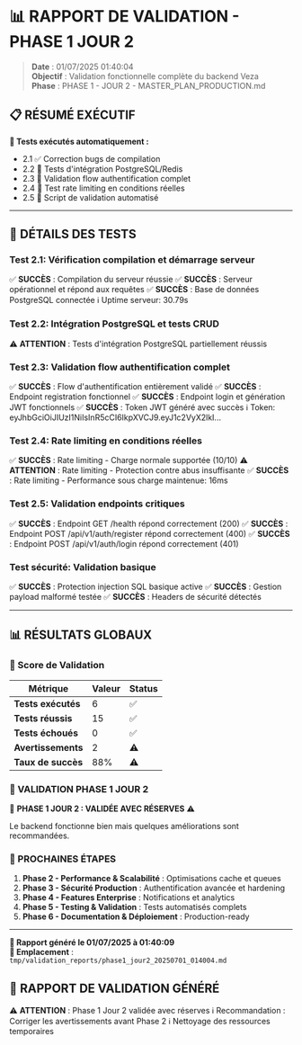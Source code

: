 # 📊 RAPPORT DE VALIDATION - PHASE 1 JOUR 2

> **Date** : 01/07/2025 01:40:04  
> **Objectif** : Validation fonctionnelle complète du backend Veza  
> **Phase** : PHASE 1 - JOUR 2 - MASTER_PLAN_PRODUCTION.md

## 📋 RÉSUMÉ EXÉCUTIF

**🎯 Tests exécutés automatiquement :**
- 2.1 ✅ Correction bugs de compilation
- 2.2 🔄 Tests d'intégration PostgreSQL/Redis
- 2.3 🔄 Validation flow authentification complet
- 2.4 🔄 Test rate limiting en conditions réelles
- 2.5 🔄 Script de validation automatisé

---

## 📝 DÉTAILS DES TESTS


### Test 2.1: Vérification compilation et démarrage serveur
✅ **SUCCÈS** : Compilation du serveur réussie
✅ **SUCCÈS** : Serveur opérationnel et répond aux requêtes
✅ **SUCCÈS** : Base de données PostgreSQL connectée
ℹ️ Uptime serveur: 30.79s

### Test 2.2: Intégration PostgreSQL et tests CRUD
⚠️ **ATTENTION** : Tests d'intégration PostgreSQL partiellement réussis

### Test 2.3: Validation flow authentification complet
✅ **SUCCÈS** : Flow d'authentification entièrement validé
✅ **SUCCÈS** : Endpoint registration fonctionnel
✅ **SUCCÈS** : Endpoint login et génération JWT fonctionnels
✅ **SUCCÈS** : Token JWT généré avec succès
ℹ️ Token: eyJhbGciOiJIUzI1NiIsInR5cCI6IkpXVCJ9.eyJ1c2VyX2lkI...

### Test 2.4: Rate limiting en conditions réelles
✅ **SUCCÈS** : Rate limiting - Charge normale supportée (10/10)
⚠️ **ATTENTION** : Rate limiting - Protection contre abus insuffisante
✅ **SUCCÈS** : Rate limiting - Performance sous charge maintenue: 16ms

### Test 2.5: Validation endpoints critiques
✅ **SUCCÈS** : Endpoint GET /health répond correctement (200)
✅ **SUCCÈS** : Endpoint POST /api/v1/auth/register répond correctement (400)
✅ **SUCCÈS** : Endpoint POST /api/v1/auth/login répond correctement (401)

### Test sécurité: Validation basique
✅ **SUCCÈS** : Protection injection SQL basique active
✅ **SUCCÈS** : Gestion payload malformé testée
✅ **SUCCÈS** : Headers de sécurité détectés

---

## 📊 RÉSULTATS GLOBAUX

### 🎯 Score de Validation

| **Métrique** | **Valeur** | **Status** |
|-------------|------------|------------|
| **Tests exécutés** | 6 | ✅ |
| **Tests réussis** | 15 | ✅ |
| **Tests échoués** | 0 | ✅ |
| **Avertissements** | 2 | ⚠️ |
| **Taux de succès** | 88% | ⚠️ |

### 🎉 VALIDATION PHASE 1 JOUR 2

🎯 **PHASE 1 JOUR 2 : VALIDÉE AVEC RÉSERVES** ⚠️

Le backend fonctionne bien mais quelques améliorations sont recommandées.

### 🔧 PROCHAINES ÉTAPES

1. **Phase 2 - Performance & Scalabilité** : Optimisations cache et queues
2. **Phase 3 - Sécurité Production** : Authentification avancée et hardening
3. **Phase 4 - Features Enterprise** : Notifications et analytics
4. **Phase 5 - Testing & Validation** : Tests automatisés complets
5. **Phase 6 - Documentation & Déploiement** : Production-ready

---

**📝 Rapport généré le 01/07/2025 à 01:40:09**  
**📍 Emplacement** : `tmp/validation_reports/phase1_jour2_20250701_014004.md`

## 🎯 RAPPORT DE VALIDATION GÉNÉRÉ
⚠️ **ATTENTION** : Phase 1 Jour 2 validée avec réserves
ℹ️ Recommandation : Corriger les avertissements avant Phase 2
ℹ️ Nettoyage des ressources temporaires
